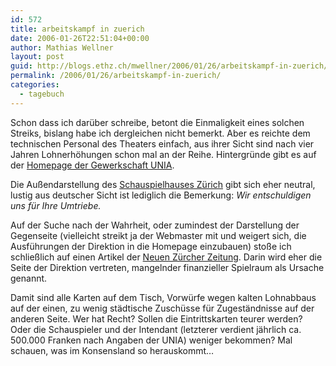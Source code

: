 ```yaml
---
id: 572
title: arbeitskampf in zuerich
date: 2006-01-26T22:51:04+00:00
author: Mathias Wellner
layout: post
guid: http://blogs.ethz.ch/mwellner/2006/01/26/arbeitskampf-in-zuerich/
permalink: /2006/01/26/arbeitskampf-in-zuerich/
categories:
  - tagebuch
---
```

Schon dass ich darüber schreibe, betont die Einmaligkeit eines solchen Streiks, bislang habe ich dergleichen nicht bemerkt. Aber es reichte dem technischen Personal des Theaters einfach, aus ihrer Sicht sind nach vier Jahren Lohnerhöhungen schon mal an der Reihe. Hintergründe gibt es auf der [Homepage der Gewerkschaft UNIA](http://www.unia.ch/it/). 

Die Außendarstellung des [Schauspielhauses Zürich](http://www.schauspielhaus.ch/home) gibt sich eher neutral, lustig aus deutscher Sicht ist lediglich die Bemerkung: _Wir entschuldigen uns für Ihre Umtriebe._ 

Auf der Suche nach der Wahrheit, oder zumindest der Darstellung der Gegenseite (vielleicht streikt ja der Webmaster mit und weigert sich, die Ausführungen der Direktion in die Homepage einzubauen) stoße ich schließlich auf einen Artikel der [Neuen Zürcher Zeitung](http://www.nzz.ch). Darin wird eher die Seite der Direktion vertreten, mangelnder finanzieller Spielraum als Ursache genannt. 

Damit sind alle Karten auf dem Tisch, Vorwürfe wegen kalten Lohnabbaus auf der einen, zu wenig städtische Zuschüsse für Zugeständnisse auf der anderen Seite. Wer hat Recht? Sollen die Eintrittskarten teurer werden? Oder die Schauspieler und der Intendant (letzterer verdient jährlich ca. 500.000 Franken nach Angaben der UNIA) weniger bekommen? Mal schauen, was im Konsensland so herauskommt&#8230;
